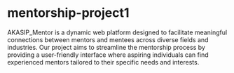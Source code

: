 # mentorship-project1
AKASIP_Mentor is a dynamic web platform designed to facilitate meaningful connections between mentors and mentees across diverse fields and industries. Our project aims to streamline the mentorship process by providing a user-friendly interface where aspiring individuals can find experienced mentors tailored to their specific needs and interests.
